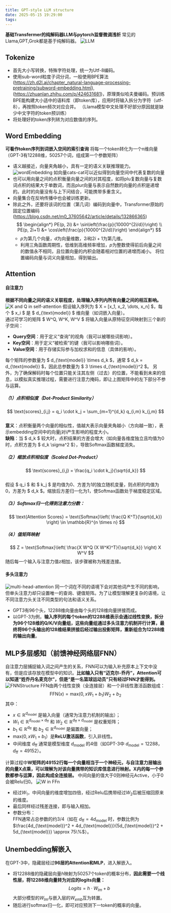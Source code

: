 ```yaml
---
title: GPT-style LLM structure
date: 2025-05-15 19:29:00
tags:
---
```

**基础Transfermer的纯解码器LLM与pytorch监督微调浅析**
常见的Llama,GPT,Grok都是基于纯解码器。 
![LLM](/images/LLM.jpg)
## Tokenize
* 首先大小写转换，特殊字符处理，统一为Utf-8编码。
* 使用sub-word粒度子词分词，一般使用BPE算法
  (https://zh.d2l.ai/chapter_natural-language-processing-pretraining/subword-embedding.html),(https://zhuanlan.zhihu.com/p/424631681)，原理类似哈夫曼编码。预训练BPE能构建大小适中的语料库（即token库），应用时将输入拆分为字符（utf-8），再按照token频次对应合并。
  （Llama模型中文处理不好部分原因就是缺少中文字符的token预训练）
* 将处理好的token序列转为对应数值的序列。
## Word Embedding
**可看作token序列到词嵌入空间的索引查询**
将每一个token转化为一个n维向量（GPT-3有12288维，50257个词，组成第一个参数矩阵）
* 语义越接近，向量夹角越小，具有一定的语义关联推理能力。
![wordEmbedding](/images/wordEmbedding.png)
如向量cats-cat可以近似得到向量空间中代表复数的向量
* 也可以用向量之间的点积衡量向量之间的对其程度，如将plu复数向量与复数词点积的结果大于单数词，而且plur向量与表示自然数的向量的点积是递增的。此时的向量没有与上下问结合，可能携带多重含义。
* 向量集合在反响传播中也会被训练更新。
* 除此之外，还要将该词的位置（第几词）编码到向量中，Transformer原始的固定位置编码(https://blog.csdn.net/m0_37605642/article/details/132866365)
$$
\begin{align*}
PE(p, 2i) &= \sin\left(\frac{p}{10000^{2i/d}}\right) \\
PE(p, 2i+1) &= \cos\left(\frac{p}{10000^{2i/d}}\right)
\end{align*}
$$
  - $p$为第几个向量，$d$为向量维数，$2i$和$2i+1$为第几维。  
  - 利用三角函数周期性，低维到高维频率增加，$p$为整数使得前后向量之间的数值永不相同，且位置向量的内积会随着相对位置的递增而减小。
将位置编码向量与词义向量相加，得到输出。
## Attention
#### 自注意力
**根据不同向量之间的语义关联程度，处理输入序列内所有向量之间的相互影响。**
![K and Q in self-attention](/images/KandQinself-attention.png)
假设输入序列为 $ X = [x_1, x_2, \dots, x_n] $，每个 $ x_i $ 是 $ d_{\text{model}} $ 维向量（如词嵌入向量）。  
通过可学习的矩阵 $ W^Q, W^K, W^V $ 将输入向量从原特征空间映射到三个新的子空间：  
- **Query空间**：用于定义“查询”的视角（我可以被哪些词影响）。  
- **Key空间**：用于定义“被检索”的键（我可以影响哪些词）。  
- **Value空间**：用于存储实际参与加权求和的信息（具体的影响）。  

每个矩阵的参数量为 $ d_{\text{model}} \times d_k $，通常 $ d_k = d_{\text{model}} $，因此总参数量为 $ 3 \times d_{\text{model}}^2 $。
另外，为了确保解码时每个位置只能关注其左侧（过去）的位置，不能看到未来的信息，以模拟真实推理过程，需要进行注意力掩码，即让上图矩阵中的左下部分不参与运算。
##### （1）点积相似度（Dot-Product Similarity）
$$
\text{scores}_{i,j} = q_i \cdot k_j = \sum_{m=1}^{d_k} q_{i,m} k_{j,m}
$$  
**意义**：点积衡量两个向量的相似性，值越大表示向量夹角越小（方向越一致），表示embedding空间中的向量j对i产生影响的程度大小。  
**缺陷**：当 $ d_k $ 较大时，点积结果的方差会增大（如向量各维度独立且均值为0时，点积方差为 $ d_k \sigma^2 $），导致Softmax函数梯度消失。

##### （2）缩放点积相似度（Scaled Dot-Product）
$$
\text{scores}_{i,j} = \frac{q_i \cdot k_j}{\sqrt{d_k}}
$$  
假设 $ q_i $ 和 $ k_j $ 是均值为0、方差为1的独立随机变量，则点积的均值为0，方差为 $ d_k $。缩放后方差归一化为1，使Softmax函数处于梯度稳定区域。
##### （3）Softmax归一化得到注意力分数：  
$$
\text{Attention Scores} = \text{Softmax}\left( \frac{Q K^T}{\sqrt{d_k}} \right) \in \mathbb{R}^{n \times n}
$$  
##### （4）值矩阵映射
$$
Z = \text{Softmax}\left( \frac{X W^Q (X W^K)^T}{\sqrt{d_k}} \right) X W^V
$$
随后每一个输入与注意力值z相加，该步骤被称为残差连接。
#### 多头注意力
![multi-head-attention](/images/multi-head-attention.svg)
同一个词在不同的语境下会对其他词产生不同的影响，但单头注意力却只设置唯一的查询、键值矩阵。为了让模型理解更复杂的语境，让不同注意力头关注不同类型的句法和语义关系。
* GPT3有96个头，12288维向量由每个头的128维向量拼接而成。
* 以GPT-3为例，**输入序列的每个token的12288维表示会通过线性变换，拆分为96个128维的Q/K/V向量组，这些向量组通过多头注意力机制并行计算，最终将96个头输出的128维结果拼接后经过输出投影矩阵，重新组合为12288维的输出向量**。
## MLP多层感知（前馈神经网络层FNN）
自注意力层捕捉输入词之间产生的关系，FNN可以为输入补充原本上下文中没有，但是应该存放在模型中的知识。**比如输入只有“迈克尔-乔丹”，Attention可以知道“姓乔丹名麦克尔”，但是“是一名篮球运动员”只有经过FNN才能得到。**
![FNNStructure](/images/FNNStructure.png)
FFN由两个线性变换（全连接层）和一个非线性激活函数组成：
$$
\text{FFN}(x) = \text{max}(0, xW_1 + b_1)W_2 + b_2
$$
其中：
- $x \in \mathbb{R}^{d_{\text{model}}}$ 是输入向量（通常为注意力机制的输出）；
- $W_1 \in \mathbb{R}^{d_{\text{model}} \times d_{\text{ff}}}$ 和 $W_2 \in \mathbb{R}^{d_{\text{ff}} \times d_{\text{model}}}$ 是权重矩阵；
- $b_1 \in \mathbb{R}^{d_{\text{ff}}}$ 和 $b_2 \in \mathbb{R}^{d_{\text{model}}}$ 是偏置向量；
- $\text{max}(0,  xW_1 + b_1）$是**ReLU激活函数**，引入非线性。
-  中间维度 $d_{\text{ff}}$ 通常是模型维度 $d_{\text{model}}$ 的4倍（如GPT-3中 $d_{\text{model}}=12288$，$d_{\text{ff}}=49152$）。
  
  计算过程中**W矩阵的49152行每一个向量相当于一个神经元，与自注意力层输出的向量X点乘，可以理解为对该向量携带的知识库信息进行映射。X内的每一个参数都参与运算，因此构成全连接层。** 中间向量的值大于0则神经元Active，小于0会被Relu归0。
  ![W in FFn](/images/WinFFn.png)
-  经过$W_1$，中间向量的维度增加四倍，经过Relu后携带经过$W_2$后被压缩回原来的维度。
-  最后同样经过残差连接，即与输入相加。
- 参数分布：  
  FFN通常占总参数的约3/4（如在 $d_{\text{ff}}=4d_{\text{model}}$ 时，参数比例为 $\frac{4d_{\text{model}}^2 + 4d_{\text{model}}}{5d_{\text{model}}^2 + 5d_{\text{model}}} \approx 75\%$）。




## Unembedding解嵌入
在GPT-3中，隐藏层经过**96层的Attention和MLP**，进入解嵌入。
* 将12288维的隐藏层向量$h$映射为50257个token的概率分布，**因此需要一个线性层，将12288维向量转为对应的logits向量：**
$$
Logits=h⋅W_{lm}​+b
$$
大部分模型的$W_{lm}$与嵌入层的$W_{emb}$互为转置。
* 随后进行softmax归一化，即可对应预测下一token的概率的向量。
